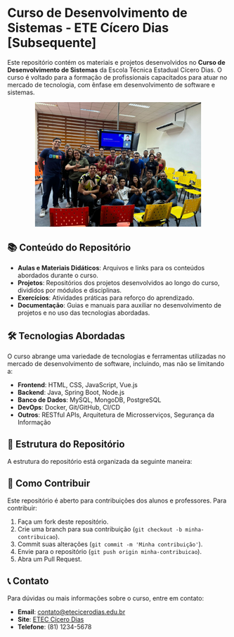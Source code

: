 # Curso de Desenvolvimento de Sistemas - ETE Cícero Dias [Subsequente]

Este repositório contém os materiais e projetos desenvolvidos no **Curso de Desenvolvimento de Sistemas** da Escola Técnica Estadual Cícero Dias. O curso é voltado para a formação de profissionais capacitados para atuar no mercado de tecnologia, com ênfase em desenvolvimento de software e sistemas.

<p align="center">
<img src="./img/indice.jpeg" alt="Exemplo de Imagem" width="75%" height="60%">
</p>

## 📚 Conteúdo do Repositório

- **Aulas e Materiais Didáticos**: Arquivos e links para os conteúdos abordados durante o curso.
- **Projetos**: Repositórios dos projetos desenvolvidos ao longo do curso, divididos por módulos e disciplinas.
- **Exercícios**: Atividades práticas para reforço do aprendizado.
- **Documentação**: Guias e manuais para auxiliar no desenvolvimento de projetos e no uso das tecnologias abordadas.

## 🛠️ Tecnologias Abordadas

O curso abrange uma variedade de tecnologias e ferramentas utilizadas no mercado de desenvolvimento de software, incluindo, mas não se limitando a:

- **Frontend**: HTML, CSS, JavaScript, Vue.js
- **Backend**: Java, Spring Boot, Node.js
- **Banco de Dados**: MySQL, MongoDB, PostgreSQL
- **DevOps**: Docker, Git/GitHub, CI/CD
- **Outros**: RESTful APIs, Arquitetura de Microsserviços, Segurança da Informação

## 📁 Estrutura do Repositório

A estrutura do repositório está organizada da seguinte maneira:
 




## 🚀 Como Contribuir

Este repositório é aberto para contribuições dos alunos e professores. Para contribuir:

1. Faça um fork deste repositório.
2. Crie uma branch para sua contribuição (`git checkout -b minha-contribuicao`).
3. Commit suas alterações (`git commit -m 'Minha contribuição'`).
4. Envie para o repositório (`git push origin minha-contribuicao`).
5. Abra um Pull Request.

## 📞 Contato

Para dúvidas ou mais informações sobre o curso, entre em contato:

- **Email**: contato@etecicerodias.edu.br
- **Site**: [ETEC Cícero Dias](https://www.etecicerodias.edu.br)
- **Telefone**: (81) 1234-5678
